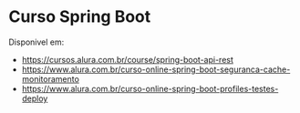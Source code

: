 # Curso Spring Boot 

Disponivel em:

- https://cursos.alura.com.br/course/spring-boot-api-rest    
- https://www.alura.com.br/curso-online-spring-boot-seguranca-cache-monitoramento  
- https://www.alura.com.br/curso-online-spring-boot-profiles-testes-deploy   
